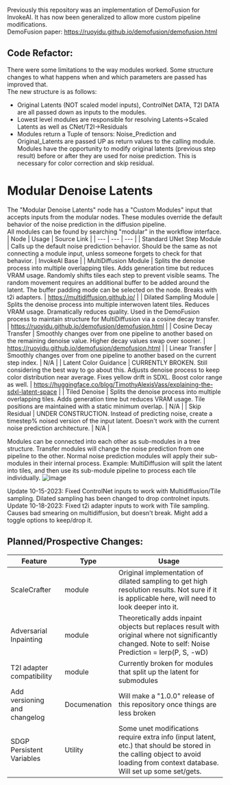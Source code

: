 Previously this repository was an implementation of DemoFusion for InvokeAI. It has now been generalized to allow more custom pipeline modifications.  
DemoFusion paper: https://ruoyidu.github.io/demofusion/demofusion.html  

## Code Refactor:
There were some limitations to the way modules worked. Some structure changes to what happens when and which parameters are passed has improved that.  
The new structure is as follows:  
- Original Latents (NOT scaled model inputs), ControlNet DATA, T2I DATA are all passed down as inputs to the modules.  
- Lowest level modules are responsible for resolving Latents->Scaled Latents as well as CNet/T2I->Residuals  
- Modules return a Tuple of tensors: Noise_Prediction and Original_Latents are passed UP as return values to the calling module.  
Modules have the opportunity to modify original latents (previous step result) before or after they are used for noise prediction. This is necessary for color correction and skip residual.  

# Modular Denoise Latents
The "Modular Denoise Latents" node has a "Custom Modules" input that accepts inputs from the modular nodes. These modules override the default behavior of the noise prediction in the diffusion pipeline.  
All modules can be found by searching "modular" in the workflow interface.  
| Node | Usage | Source Link |
| --- | --- | --- |
| Standard UNet Step Module | Calls up the default noise prediction behavior. Should be the same as not connecting a module input, unless someone forgets to check for that behavior. | InvokeAI Base |
| MultiDiffusion Module | Splits the denoise process into multiple overlapping tiles. Adds generation time but reduces VRAM usage. Randomly shifts tiles each step to prevent visible seams. The random movement requires an additional buffer to be added around the latent. The buffer padding mode can be selected on the node. Breaks with t2i adapters. | https://multidiffusion.github.io/ |
| Dilated Sampling Module | Splits the denoise process into multiple interwoven latent tiles. Reduces VRAM usage. Dramatically reduces quality. Used in the DemoFusion process to maintain structure for MultiDiffusion via a cosine decay transfer. | https://ruoyidu.github.io/demofusion/demofusion.html |
| Cosine Decay Transfer | Smoothly changes over from one pipeline to another based on the remaining denoise value. Higher decay values swap over sooner. | https://ruoyidu.github.io/demofusion/demofusion.html |
| Linear Transfer | Smoothly changes over from one pipeline to another based on the current step index. | N/A |
| Latent Color Guidance | CURRENTLY BROKEN. Still considering the best way to go about this. Adjusts denoise process to keep color distribution near average. Fixes yellow drift in SDXL. Boost color range as well. | https://huggingface.co/blog/TimothyAlexisVass/explaining-the-sdxl-latent-space |
| Tiled Denoise | Splits the denoise process into multiple overlapping tiles. Adds generation time but reduces VRAM usage. Tile positions are maintained with a static minimum overlap. | N/A |
| Skip Residual | UNDER CONSTRUCTION. Instead of predicting noise, create a timestep% noised version of the input latent. Doesn't work with the current noise prediction architecture. | N/A | 

Modules can be connected into each other as sub-modules in a tree structure. Transfer modules will change the noise prediction from one pipeline to the other. Normal noise prediction modules will apply their sub-modules in their internal process. Example: MultiDiffusion will split the latent into tiles, and then use its sub-module pipeline to process each tile individually.
![image](https://github.com/dunkeroni/InvokeAI_DemoFusion/assets/3298737/06fc0004-830b-4895-bf0e-b97976b612b1)  

Update 10-15-2023: Fixed ControlNet inputs to work with Multidiffusion/Tile sampling. Dilated sampling has been changed to drop controlnet inputs.  
Update 10-18-2023: Fixed t2i adapter inputs to work with Tile sampling. Causes bad smearing on multidiffusion, but doesn't break. Might add a toggle options to keep/drop it.  

## Planned/Prospective Changes:  
| Feature | Type | Usage |
| --- | --- | --- |
| ScaleCrafter | module | Original implementation of dilated sampling to get high resolution results. Not sure if it is applicable here, will need to look deeper into it. |
| Adversarial Inpainting | module | Theoretically adds inpaint objects but replaces result with original where not significantly changed. Note to self: Noise Prediction = lerp(P, S, -wD) |
| T2I adapter compatibility | module | Currently broken for modules that split up the latent for submodules |
| Add versioning and changelog | Documenation | Will make a "1.0.0" release of this repository once things are less broken |
| SDGP Persistent Variables | Utility | Some unet modifications require extra info (input latent, etc.) that should be stored in the calling object to avoid loading from context database. Will set up some set/gets. |
